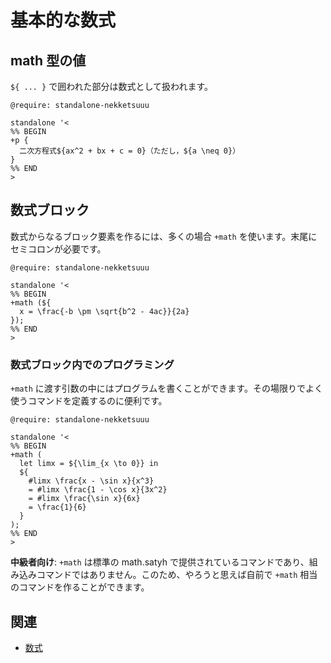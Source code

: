 # 基本的な数式

## math 型の値

`${ ... }` で囲われた部分は数式として扱われます。

```satysfi
@require: standalone-nekketsuuu

standalone '<
%% BEGIN
+p {
  二次方程式${ax^2 + bx + c = 0}（ただし，${a \neq 0}）
}
%% END
>
```

## 数式ブロック

数式からなるブロック要素を作るには、多くの場合 `+math` を使います。末尾にセミコロンが必要です。

```satysfi
@require: standalone-nekketsuuu

standalone '<
%% BEGIN
+math (${
  x = \frac{-b \pm \sqrt{b^2 - 4ac}}{2a}
});
%% END
>
```

### 数式ブロック内でのプログラミング

`+math` に渡す引数の中にはプログラムを書くことができます。その場限りでよく使うコマンドを定義するのに便利です。

```satysfi
@require: standalone-nekketsuuu

standalone '<
%% BEGIN
+math (
  let limx = ${\lim_{x \to 0}} in
  ${
    #limx \frac{x - \sin x}{x^3}
    = #limx \frac{1 - \cos x}{3x^2}
    = #limx \frac{\sin x}{6x}
    = \frac{1}{6}
  }
);
%% END
>
```

<div class="box-note">

**中級者向け**: `+math` は標準の math.satyh で提供されているコマンドであり、組み込みコマンドではありません。このため、やろうと思えば自前で `+math` 相当のコマンドを作ることができます。

</div>

## 関連

* [数式](index.html#-2)

